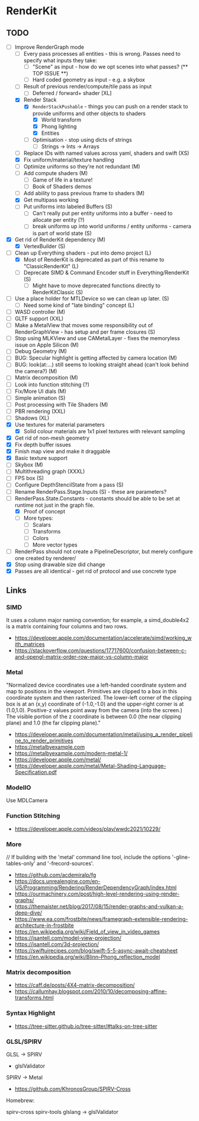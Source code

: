 # RenderKit

## TODO

- [ ] Improve RenderGraph mode
    - [ ] Every pass processes all entities - this is wrong. Passes need to specify what inputs they take:
      - [ ] "Scene" as input - how do we opt scenes into what passes? (** TOP ISSUE **)
      - [ ] Hard coded geometry as input - e.g. a skybox
    - [ ] Result of previous render/compute/tile pass as input
      - [ ] Deferred / forward+ shader [XL]
    - [X] Render Stack
      - [X] `RenderStackPushable` - things you can push on a render stack to provide uniforms and other objects to shaders
          - [X] World transform
          - [X] Phong lighting
          - [X] Entities
      - [ ] Optimisation - stop using dicts of strings
         - [ ] Strings -> Ints -> Arrays
    - [ ] Replace IDs with named values across yaml, shaders and swift (XS)
    - [X] Fix uniform/material/texture handling
    - [ ] Optimize uniforms so they're not redundant (M)
    - [ ] Add compute shaders (M)
      - [ ] Game of life in a texture!
      - [ ] Book of Shaders demos
    - [ ] Add ability to pass previous frame to shaders (M)
    - [X] Get multipass working
    - [ ] Put uniforms into labeled Buffers (S)
        - [ ] Can't really put per entity uniforms into a buffer - need to allocate per entity (?)
        - [ ] break uniforms up into world uniforms / entity uniforms - camera is part of world state (S)
- [X] Get rid of RenderKit dependency (M)
  - [X] VertexBuilder (S)
- [ ] Clean up Everything shaders - put into demo project (L)
  - [X] Most of RenderKit is deprecated as part of this rename to "ClassicRenderKit" (L)
  - [ ] Deprecate SIMD & Command Encoder stuff in Everything/RenderKit (S)
    - [ ] Might have to move deprecated functions directly to RenderKitClassic (S)
- [ ] Use a place holder for MTLDevice so we can clean up later. (S)
  - [ ] Need some kind of "late binding" concept (L)
- [ ] WASD controller (M)
- [ ] GLTF support (XXL)
- [ ] Make a MetalView that moves some responsibility out of RenderGraphView - has setup and per frame closures (S)
- [ ] Stop using MLKView and use CAMetalLayer - fixes the memoryless issue on Apple Silicon (M)
- [ ] Debug Geometry (M)
- [ ] BUG: Specular highlight is getting affected by camera location (M)
- [ ] BUG: look(at:…) still seems to looking straight ahead (can't look behind the camera?) (M)
- [ ] Matrix decomposition (M)
- [ ] Look into function stitching (?)
- [ ] Fix/More UI dials (M)
- [ ] Simple animation (S)
- [ ] Post processing with Tile Shaders (M)
- [ ] PBR rendering (XXL)
- [ ] Shadows (XL)
- [X] Use textures for material parameters
  - [X] Solid colour materials are 1x1 pixel textures with relevant sampling
- [X] Get rid of non-mesh geometry
- [X] Fix depth buffer issues
- [X] Finish map view and make it draggable
- [X] Basic texture support
- [ ] Skybox (M)
- [ ] Multithreading graph (XXXL)
- [ ] FPS box (S)
- [ ] Configure DepthStencilState from a pass (S)
- [ ] Rename RenderPass.Stage.Inputs (S) - these are parameters?
- [ ] RenderPass.State.Constants - constants should be able to be set at runtime not just in the graph file.
    - [X] Proof of concept
    - [ ] More types:
        - [ ] Scalars
        - [ ] Transforms
        - [ ] Colors
        - [ ] More vector types
- [ ] RenderPass should not create a PipelineDescriptor, but merely configure one created by renderer/
- [X] Stop using drawable size did change
- [X] Passes are all identical - get rid of protocol and use concrete type

## Links

### SIMD

It uses a column major naming convention; for example, a simd_double4x2 is a matrix containing four columns and two rows.

- https://developer.apple.com/documentation/accelerate/simd/working_with_matrices
- https://stackoverflow.com/questions/17717600/confusion-between-c-and-opengl-matrix-order-row-major-vs-column-major

### Metal

"Normalized device coordinates use a left-handed coordinate system and map to positions in the viewport. Primitives are clipped to a box in this coordinate system and then rasterized. The lower-left corner of the clipping box is at an (x,y) coordinate of (-1.0,-1.0) and the upper-right corner is at (1.0,1.0). Positive-z values point away from the camera (into the screen.) The visible portion of the z coordinate is between 0.0 (the near clipping plane) and 1.0 (the far clipping plane)."

- https://developer.apple.com/documentation/metal/using_a_render_pipeline_to_render_primitives
- https://metalbyexample.com
- https://metalbyexample.com/modern-metal-1/
- https://developer.apple.com/metal/
- https://developer.apple.com/metal/Metal-Shading-Language-Specification.pdf

### ModelIO

Use MDLCamera

### Function Stitching

- https://developer.apple.com/videos/play/wwdc2021/10229/

### More

// If building with the 'metal' command line tool, include the options '-gline-tables-only' and '-frecord-sources'.

- https://github.com/acdemiralp/fg
- https://docs.unrealengine.com/en-US/Programming/Rendering/RenderDependencyGraph/index.html
- https://ourmachinery.com/post/high-level-rendering-using-render-graphs/
- https://themaister.net/blog/2017/08/15/render-graphs-and-vulkan-a-deep-dive/
- https://www.ea.com/frostbite/news/framegraph-extensible-rendering-architecture-in-frostbite
- https://en.wikipedia.org/wiki/Field_of_view_in_video_games
- https://jsantell.com/model-view-projection/
- https://jsantell.com/3d-projection/
- https://swiftuirecipes.com/blog/swift-5-5-async-await-cheatsheet
- https://en.wikipedia.org/wiki/Blinn–Phong_reflection_model

### Matrix decomposition

- https://caff.de/posts/4X4-matrix-decomposition/
- https://callumhay.blogspot.com/2010/10/decomposing-affine-transforms.html

### Syntax Highlight

- https://tree-sitter.github.io/tree-sitter/#talks-on-tree-sitter

### GLSL/SPIRV

GLSL -> SPIRV

- glslValidator

SPIRV -> Metal

- https://github.com/KhronosGroup/SPIRV-Cross

Homebrew:

spirv-cross
spirv-tools
glslang -> glslValidator
